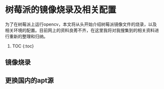 # **树莓派的镜像烧录及相关配置**

为了在树莓派上运行opencv，本文将从头开始介绍树莓派镜像文件的烧录，以及相关环境的配置。目前网上的资料良莠不齐，在这里我将对我搜集到的相关资料进行重新的整理和归纳。

1. TOC
{:toc}

## 镜像烧录

## 更换国内的apt源
